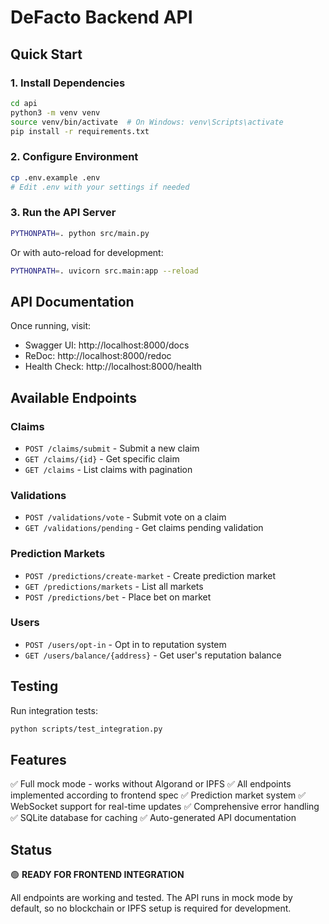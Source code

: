 # DeFacto Backend API

## Quick Start

### 1. Install Dependencies
```bash
cd api
python3 -m venv venv
source venv/bin/activate  # On Windows: venv\Scripts\activate
pip install -r requirements.txt
```

### 2. Configure Environment
```bash
cp .env.example .env
# Edit .env with your settings if needed
```

### 3. Run the API Server
```bash
PYTHONPATH=. python src/main.py
```

Or with auto-reload for development:
```bash
PYTHONPATH=. uvicorn src.main:app --reload
```

## API Documentation

Once running, visit:
- Swagger UI: http://localhost:8000/docs
- ReDoc: http://localhost:8000/redoc
- Health Check: http://localhost:8000/health

## Available Endpoints

### Claims
- `POST /claims/submit` - Submit a new claim
- `GET /claims/{id}` - Get specific claim
- `GET /claims` - List claims with pagination

### Validations
- `POST /validations/vote` - Submit vote on a claim
- `GET /validations/pending` - Get claims pending validation

### Prediction Markets
- `POST /predictions/create-market` - Create prediction market
- `GET /predictions/markets` - List all markets
- `POST /predictions/bet` - Place bet on market

### Users
- `POST /users/opt-in` - Opt in to reputation system
- `GET /users/balance/{address}` - Get user's reputation balance

## Testing

Run integration tests:
```bash
python scripts/test_integration.py
```

## Features

✅ Full mock mode - works without Algorand or IPFS
✅ All endpoints implemented according to frontend spec
✅ Prediction market system
✅ WebSocket support for real-time updates
✅ Comprehensive error handling
✅ SQLite database for caching
✅ Auto-generated API documentation

## Status

🟢 **READY FOR FRONTEND INTEGRATION**

All endpoints are working and tested. The API runs in mock mode by default, so no blockchain or IPFS setup is required for development.